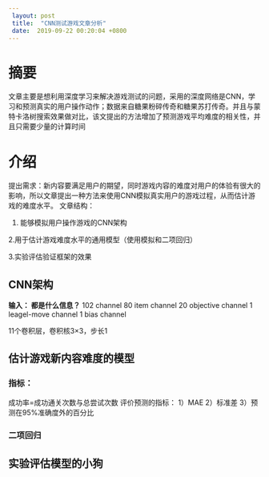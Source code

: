 ```yaml
---
 layout: post
 title:  "CNN测试游戏文章分析" 
 date:  2019-09-22 00:20:04 +0800
--- 
```

# 摘要

文章主要是想利用深度学习来解决游戏测试的问题，采用的深度网络是CNN，学习和预测真实的用户操作动作；数据来自糖果粉碎传奇和糖果苏打传奇。并且与蒙特卡洛树搜索效果做对比，该文提出的方法增加了预测游戏平均难度的相关性，并且只需要少量的计算时间

# 介绍 
提出需求：新内容要满足用户的期望，同时游戏内容的难度对用户的体验有很大的影响，所以文章提出一种方法来使用CNN模拟真实用户的游戏过程，从而估计游戏的难度水平。
文章结构：
1. 能够模拟用户操作游戏的CNN架构

2.用于估计游戏难度水平的通用模型（使用模拟和二项回归）

3.实验评估验证框架的效果

## CNN架构


**输入： 都是什么信息？**
102 channel
80 item channel
20 objective channel
1 leagel-move channel
1 bias channel

11个卷积层，卷积核3×3，步长1

## 估计游戏新内容难度的模型
### 指标：
成功率=成功通关次数与总尝试次数
评价预测的指标：
1）MAE
2）标准差
3）预测在95%准确度外的百分比
### 二项回归

## 实验评估模型的小狗
